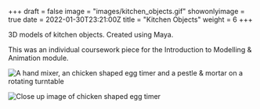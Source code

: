 +++
draft = false
image = "images/kitchen_objects.gif"
showonlyimage = true
date = 2022-01-30T23:21:00Z
title = "Kitchen Objects"
weight = 6
+++

3D models of kitchen objects. Created using Maya.

<!--more-->

This was an individual coursework piece for the Introduction to Modelling & Animation module.

![A hand mixer, an chicken shaped egg timer and a pestle & mortar on a rotating turntable](/images/kitchen_objects.gif)

![Close up image of chicken shaped egg timer](/images/chicken_of_time.jpg)